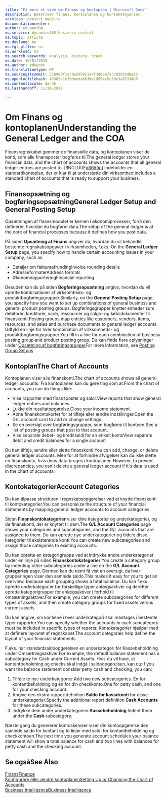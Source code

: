 ```yaml
---
title: "Få mere at vide om Finans og kontoplan | Microsoft Docs"
description: Beskriver finans, kontoplanen og kontokategorier.
services: project-madeira
documentationcenter: 
author: edupont04
ms.service: dynamics365-business-central
ms.topic: article
ms.devlang: na
ms.tgt_pltfrm: na
ms.workload: na
ms.search.keywords: analysis, history, track
ms.date: 10/01/2018
ms.author: edupont
ms.translationtype: HT
ms.sourcegitcommit: 33b900f1ac9e295921e7f3d6ea72cc93939d8a1b
ms.openlocfilehash: 40363e1ef9deeda6b39e2d554c5c3dc3a85334b8
ms.contentlocale: da-dk
ms.lasthandoff: 11/26/2018

---
```

# <a name="understanding-the-general-ledger-and-the-coa"></a><span data-ttu-id="7cc8a-103">Om Finans og kontoplanen</span><span class="sxs-lookup"><span data-stu-id="7cc8a-103">Understanding the General Ledger and the COA</span></span>
<span data-ttu-id="7cc8a-104">Finansregnskabet gemmer de finansielle data, og kontoplanen viser de konti, som alle finansposter bogføres til.</span><span class="sxs-lookup"><span data-stu-id="7cc8a-104">The general ledger stores your financial data, and the chart of accounts shows the accounts that all general ledger entries are posted to.</span></span> [!INCLUDE[d365fin](includes/d365fin_md.md)] <span data-ttu-id="7cc8a-105">indeholder en standardkontoplan, der er klar til at understøtte din virksomhed.</span><span class="sxs-lookup"><span data-stu-id="7cc8a-105">includes a standard chart of accounts that is ready to support your business.</span></span>

## <a name="general-ledger-setup-and-general-posting-setup"></a><span data-ttu-id="7cc8a-106">Finansopsætning og bogføringsopsætning</span><span class="sxs-lookup"><span data-stu-id="7cc8a-106">General Ledger Setup and General Posting Setup</span></span>
<span data-ttu-id="7cc8a-107">Opsætningen af finansmodulet er kernen i økonomiprocesser, fordi den definerer, hvordan du bogfører data.</span><span class="sxs-lookup"><span data-stu-id="7cc8a-107">The setup of the general ledger is at the core of financial processes because it defines how you post data.</span></span>  

<span data-ttu-id="7cc8a-108">På siden **Opsætning af Finans** angiver du, hvordan du vil behandle bestemte regnskabsopgaver i virksomheden, f.eks.:</span><span class="sxs-lookup"><span data-stu-id="7cc8a-108">On the **General Ledger Setup** page, you specify how to handle certain accounting issues in your company, such as:</span></span>  

* <span data-ttu-id="7cc8a-109">Detaljer om fakturaafrunding</span><span class="sxs-lookup"><span data-stu-id="7cc8a-109">Invoice rounding details</span></span>  
* <span data-ttu-id="7cc8a-110">Adresseformater</span><span class="sxs-lookup"><span data-stu-id="7cc8a-110">Address formats</span></span>  
* <span data-ttu-id="7cc8a-111">Økonomirapportering</span><span class="sxs-lookup"><span data-stu-id="7cc8a-111">Financial reporting</span></span>  

<span data-ttu-id="7cc8a-112">Desuden kan du på siden **Bogføringsopsætning** angive, hvordan du vil oprette kombinationer af virksomheds- og produktbogføringsgrupper.</span><span class="sxs-lookup"><span data-stu-id="7cc8a-112">Similarly, on the **General Posting Setup** page, you specify how you want to set up combinations of general business and general product posting groups.</span></span> <span data-ttu-id="7cc8a-113">Bogføringsgrupper knytter enheder som debitorer, kreditorer, varer, ressourcer og salgs- og købsdokumenter til finanskonti.</span><span class="sxs-lookup"><span data-stu-id="7cc8a-113">Posting groups map entities like customers, vendors, items, resources, and sales and purchase documents to general ledger accounts.</span></span> <span data-ttu-id="7cc8a-114">Udfyld en linje for hver kombination af virksomheds- og produktbogføringsgrupper.</span><span class="sxs-lookup"><span data-stu-id="7cc8a-114">You fill in a line for each combination of business posting group and product posting group.</span></span> <span data-ttu-id="7cc8a-115">Du kan finde flere oplysninger under [Opsætning af bogføringsgrupper](finance-posting-groups.md)</span><span class="sxs-lookup"><span data-stu-id="7cc8a-115">For more information, see [Posting Group Setups](finance-posting-groups.md)</span></span>  

## <a name="the-chart-of-accounts"></a><span data-ttu-id="7cc8a-116">Kontoplan</span><span class="sxs-lookup"><span data-stu-id="7cc8a-116">The Chart of Accounts</span></span>
<span data-ttu-id="7cc8a-117">Kontoplanen viser alle finanskonti.</span><span class="sxs-lookup"><span data-stu-id="7cc8a-117">The chart of accounts shows all general ledger accounts.</span></span> <span data-ttu-id="7cc8a-118">Fra kontoplanen kan du gøre ting som at:</span><span class="sxs-lookup"><span data-stu-id="7cc8a-118">From the chart of accounts, you can do things like:</span></span>  

* <span data-ttu-id="7cc8a-119">Vise rapporter med finansposter og saldi.</span><span class="sxs-lookup"><span data-stu-id="7cc8a-119">View reports that show general ledger entries and balances.</span></span>  
* <span data-ttu-id="7cc8a-120">Lukke din resultatopgørelse.</span><span class="sxs-lookup"><span data-stu-id="7cc8a-120">Close your income statement.</span></span>  
* <span data-ttu-id="7cc8a-121">Åbne finanskontokortet for at tilføje eller ændre indstillinger.</span><span class="sxs-lookup"><span data-stu-id="7cc8a-121">Open the G/L account card to add or change settings.</span></span>  
* <span data-ttu-id="7cc8a-122">Se en oversigt over bogføringsgrupper, som bogføres til kontoen.</span><span class="sxs-lookup"><span data-stu-id="7cc8a-122">See a list of posting groups that post to that account.</span></span>
* <span data-ttu-id="7cc8a-123">Vise separate debet- og kreditsaldi for en enkelt konto</span><span class="sxs-lookup"><span data-stu-id="7cc8a-123">View separate debit and credit balances for a single account</span></span>  

<span data-ttu-id="7cc8a-124">Du kan tilføje, ændre eller slette finanskonti.</span><span class="sxs-lookup"><span data-stu-id="7cc8a-124">You can add, change, or delete general ledger accounts.</span></span> <span data-ttu-id="7cc8a-125">Men for at forhindre afvigelser kan du ikke slette en finanskonto, hvis dens data bruges i kontoplanen.</span><span class="sxs-lookup"><span data-stu-id="7cc8a-125">However, to prevent discrepancies, you can't delete a general ledger account if it's data is used in the chart of accounts.</span></span>  

## <a name="account-categories"></a><span data-ttu-id="7cc8a-126">Kontokategorier</span><span class="sxs-lookup"><span data-stu-id="7cc8a-126">Account Categories</span></span>
<span data-ttu-id="7cc8a-127">Du kan tilpasse strukturen i regnskabsopgørelser ved at knytte finanskonti til kontokategorier.</span><span class="sxs-lookup"><span data-stu-id="7cc8a-127">You can personalize the structure of your financial statements by mapping general ledger accounts to account categories.</span></span>  

<span data-ttu-id="7cc8a-128">Siden **Finanskontokategorier** viser dine kategorier og underkategorier, og de finanskonti, der er knyttet til dem.</span><span class="sxs-lookup"><span data-stu-id="7cc8a-128">The **G/L Account Categories** page shows your categories and subcategories, and the G/L accounts that are assigned to them.</span></span> <span data-ttu-id="7cc8a-129">Du kan oprette nye underkategorier og tildele disse kategorier til eksisterende konti.</span><span class="sxs-lookup"><span data-stu-id="7cc8a-129">You can create new subcategories and assign those categories to existing accounts.</span></span>  

<span data-ttu-id="7cc8a-130">Du kan oprette en kategorigruppe ved at indrykke andre underkategorier under en linje på siden **Finanskontokategorier**.</span><span class="sxs-lookup"><span data-stu-id="7cc8a-130">You create a category group by indenting other subcategories under a line on the **G/L Account Categories** page.</span></span> <span data-ttu-id="7cc8a-131">Dermed kan du nemt få vist en oversigt, da hver grupperingen viser den samlede saldo.</span><span class="sxs-lookup"><span data-stu-id="7cc8a-131">This makes it easy for you to get an overview, because each grouping shows a total balance.</span></span> <span data-ttu-id="7cc8a-132">Du kan f.eks. oprette underkategorier for forskellige typer anlægsaktiver og derefter oprette kategorigrupper for anlægsaktiver i forhold til omsætningsaktiver.</span><span class="sxs-lookup"><span data-stu-id="7cc8a-132">For example, you can create subcategories for different types of assets, and then create category groups for fixed assets versus current assets.</span></span>  

<span data-ttu-id="7cc8a-133">Du kan angive, om kontiene i hver underkategori skal medtages i bestemte typer rapporter.</span><span class="sxs-lookup"><span data-stu-id="7cc8a-133">You can specify whether the accounts in each subcategory must be included in specific types of reports.</span></span> <span data-ttu-id="7cc8a-134">Kontokategorier hjælper med at definere layoutet af regnskabet.</span><span class="sxs-lookup"><span data-stu-id="7cc8a-134">The account categories help define the layout of your financial statements.</span></span>  

<span data-ttu-id="7cc8a-135">F.eks. har standardsaldoopgørelsen en underkategori for Kassebeholdning under Omsætningsaktiver.</span><span class="sxs-lookup"><span data-stu-id="7cc8a-135">For example, the default balance statement has a subcategory for Cash under Current Assets.</span></span> <span data-ttu-id="7cc8a-136">Hvis du vil have, at kontantbeholdning og checks skal indgå i saldoopgørelsen, kan du:</span><span class="sxs-lookup"><span data-stu-id="7cc8a-136">If you want the balance statement consider petty cash and checking, you can:</span></span>  

1. <span data-ttu-id="7cc8a-137">Tilføje to nye underkategorier.</span><span class="sxs-lookup"><span data-stu-id="7cc8a-137">Add two new subcategories.</span></span> <span data-ttu-id="7cc8a-138">Én for kontantbeholdning og én for din checkkonto.</span><span class="sxs-lookup"><span data-stu-id="7cc8a-138">One for petty cash, and one for your checking account.</span></span>  
2. <span data-ttu-id="7cc8a-139">Angive den ekstra rapportdefinition **Saldo for kassekonti** for disse underkategorier.</span><span class="sxs-lookup"><span data-stu-id="7cc8a-139">Specify the additional report definition **Cash Accounts** for these subcategories.</span></span>  
3. <span data-ttu-id="7cc8a-140">Indrykke dem under underkategorien **Kassebeholdning**.</span><span class="sxs-lookup"><span data-stu-id="7cc8a-140">Indent them under the **Cash** subcategory.</span></span>  

<span data-ttu-id="7cc8a-141">Næste gang du genererer kontoskemaer viser din kontoopgørelse den samlede saldo for kontant og to linjer med saldi for kontantbeholdning og checkkontoen.</span><span class="sxs-lookup"><span data-stu-id="7cc8a-141">The next time you generate account schedules your balance statement will show a total balance for cash and two lines with balances for petty cash and the checking account.</span></span>  

## <a name="see-also"></a><span data-ttu-id="7cc8a-142">Se også</span><span class="sxs-lookup"><span data-stu-id="7cc8a-142">See Also</span></span>
[<span data-ttu-id="7cc8a-143">Finans</span><span class="sxs-lookup"><span data-stu-id="7cc8a-143">Finance</span></span>](finance.md)  
[<span data-ttu-id="7cc8a-144">Konfigurere eller ændre kontoplanen</span><span class="sxs-lookup"><span data-stu-id="7cc8a-144">Setting Up or Changing the Chart of Accounts</span></span>](finance-setup-chart-accounts.md)  
[<span data-ttu-id="7cc8a-145">Business Intelligence</span><span class="sxs-lookup"><span data-stu-id="7cc8a-145">Business Intelligence</span></span>](bi.md)  

